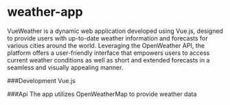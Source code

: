 # weather-app

 VueWeather is a dynamic web application developed using Vue.js, designed to provide users with up-to-date weather information and forecasts for various cities around the world. Leveraging the OpenWeather API, the platform offers a user-friendly interface that empowers users to access current weather conditions as well as short and extended forecasts in a seamless and visually appealing manner.

###Development
Vue.js

###Api
The app utilizes OpenWeatherMap to provide weather data
